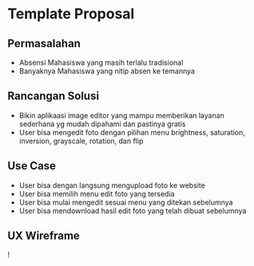 # Template Proposal

## Permasalahan
- Absensi Mahasiswa yang masih terlalu tradisional 
- Banyaknya Mahasiswa yang nitip absen ke temannya 

## Rancangan Solusi
- Bikin aplikaasi image editor yang mampu memberikan layanan sederhana yg mudah dipahami dan pastinya gratis
- User bisa mengedit foto dengan pilihan menu brightness, saturation, inversion, grayscale, rotation, dan flip

## Use Case
- User bisa dengan langsung mengupload foto ke website
- User bisa memilih menu edit foto yang tersedia
- User bisa mulai mengedit sesuai menu yang ditekan sebelumnya 
- User bisa mendownload hasil edit foto yang telah dibuat sebelumnya

## UX Wireframe
!


